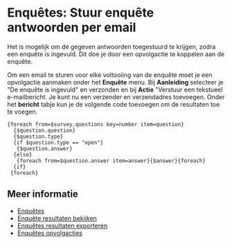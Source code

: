 # Enquêtes: Stuur enquête antwoorden per email

Het is mogelijk om de gegeven antwoorden toegestuurd te krijgen, zodra 
een enquête is ingevuld. Dit doe je door een opvolgactie te koppelen aan 
de enquête.

Om een email te sturen voor elke voltooiing van de enquête moet je een 
opvolgactie aanmaken onder het **Enquête** menu. Bij **Aanleiding** 
selecteer je "De enquête is ingevuld" en verzonden en bij **Actie** 
"Verstuur een tekstueel e-mailbericht. Je kunt nu een verzender en 
verzendadres toevoegen. Onder het **bericht** tabje kun je de volgende 
code toevoegen om de resultaten toe te voegen.

    {foreach from=$survey.questions key=number item=question}
      {$question.question}
      {$question.type}
      {if $question.type == "open"}
       {$question.answer}
      {else}
       {foreach from=$question.answer item=answer}{$answer}{foreach}
      {if}
     {foreach}

## Meer informatie

* [Enquêtes](./surveys)
* [Enquête resultaten bekijken](./surveys-view-results)
* [Enquêtes resultaten exporteren](./surveys-export-results)
* [Enquêtes opvolgacties](./surveys-followup)
